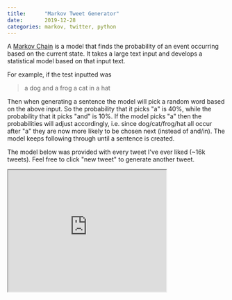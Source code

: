 ```yaml
---
title:      "Markov Tweet Generator"
date:       2019-12-28
categories: markov, twitter, python
---
```

A [Markov Chain](https://en.wikipedia.org/wiki/Markov_chain) is a model that finds the probability of an event occurring based on the current state. It takes a large text input and develops a statistical model based on that input text. 

For example, if the test inputted was

> a dog and a frog
> a cat in a hat

Then when generating a sentence the model will pick a random word based on the above input. So the probability that it picks "a" is 40%, while the probability that it picks "and" is 10%. If the model picks "a" then the probabilities will adjust accordingly, i.e. since dog/cat/frog/hat all occur after "a" they are now more likely to be chosen next (instead of and/in). The model keeps following through until a sentence is created.

The model below was provided with every tweet I've ever liked (~16k tweets). Feel free to click "new tweet" to generate another tweet.

<iframe src='https://twitter-markov.herokuapp.com/' style='overflow:hidden;
         height: 20em; width: 26em'></iframe>



